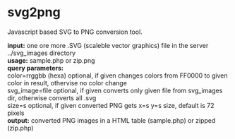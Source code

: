 svg2png
=======

Javascript based SVG to PNG conversion tool.  

**input:** one ore more .SVG (scaleble vector graphics) file in the server ../svg_images directory  
**usage:** sample.php or zip.png  
**query parameters:**  
	color=rrggbb (hexa)	optional, if given changes colors from FF0000 to given color in result, othervise no color change  
	svg_image=file		optional, if given converts only given file from svg_images dir, otherwise converts all .svg  
	size=s				optional, if given converted PNG gets x=s y=s size, default is 72 pixels  
**output:** converted PNG images in a HTML table (sample.php) or zipped (zip.php)  
